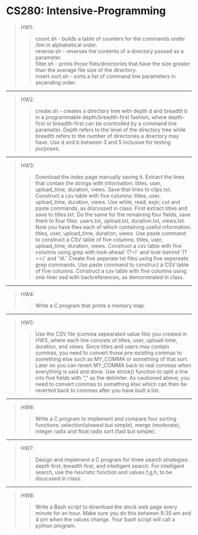 # CS280: Intensive-Programming

>HW1: 
>>count.sh - builds a table of counters for the commands under /bin in alphabetical order.  
>>reverse.sh - reverses the contents of a directory passed as a parameter.  
>>filter.sh - prints those files/directories that have the size greater than the average file size of the directory.  
>>insert-sort.sh - sorts a list of command line parameters in ascending order.  
---
>HW2:
>>create.sh - creates a directory tree with depth d and breadth b in a programmable depth/breadth-first fashion, where depth-first or breadth-first can be crontrolled by a command line parameter. Depth refers to the level of the directory tree while breadth refers to the number of directories a directory may have. Use d and b between 3 and 5 inclusive for testing purposes. 
---
>HW3:
>>Download the index page manually saving it. Extract the lines that contain the strings with information: titles, user, upload_time, duration, views. Save that lines to clips.txt. Construct a csv table with five columns: titles, user, upload_time, duration, views. Use while, read, expr, cut and paste commands, as discussed in class. First extract titles and save to titles.txt. Do the same for the remaining four fields, save them to four files: users.txt, upload.txt, duration.txt, views.txt. Now you have files each of which containing useful information. titles, user, upload_time, duration, views. Use paste command to construct a CSV table of five columns: titles, user, upload_time, duration, views. Construct a csv table with five columns using grep with look-ahead '(?=)' and look-behind '(?<=)' and '\K.' Create five seperate txt files using five sepereate grep commands. Use paste command to construct a CSV table of five columns. Construct a csv table with five columns using one-liner sed with backreferences, as demonstrated in class.
---
>HW4:
>>Write a C program that prints a memory map.
---
>HW5:
>>Use the CSV file (comma sepearated value file) you created in HW3, where each line consists of titles, user, upload-time, duration, and views. Since titles and users may contain commas, you need to convert those pre-existing commas to something else such as MY_COMMA or something of that sort. Later on you can revert MY_COMMA back to real commas when everything is said and done. Use strtok() function to split a line into five fields with "," as the delimiter. As cautioned above, you need to convert commas to something else which can then be reverted back to commas after you have built a list.
---
>HW6:
>>Write a C program to implement and compare four sorting functions: selection(slowest but simple), merge (moderate), integer radix and float radix sort (fast but simple).
---
>HW7:
>>Design and implement a C program for three search strategies: depth first, breadth first, and intelligent search. For intelligent search, use the heuristic function and values f,g,h, to be disucssed in class.
---
>HW8:
>>Write a Bash script to download the stock web page every minute for an hour. Make sure you do this between 9:30 am and 4 pm when the values change. Your bash script will call a python program.
